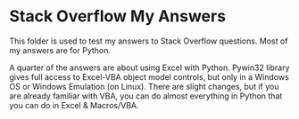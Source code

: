 # Stack Overflow My Answers

This folder is used to test my answers to Stack Overflow questions.  Most of my answers are for Python.

A quarter of the answers are about using Excel with Python.  Pywin32 library gives full access to Excel-VBA object model controls, but only in a Windows OS or Windows Emulation (on Linux).  There are slight changes, but if you are already familiar with VBA, you can do almost everything in Python that you can do in Excel & Macros/VBA.  
